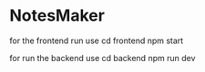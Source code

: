 # NotesMaker
for  the frontend run use 
cd frontend
npm start

for run  the backend use
cd backend
npm run dev
